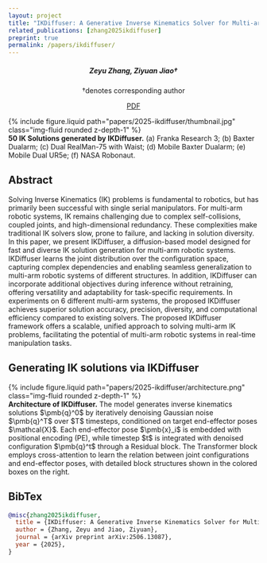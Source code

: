 ```yaml
---
layout: project
title: "IKDiffuser: A Generative Inverse Kinematics Solver for Multi-arm Robots via Diffusion Model"
related_publications: [zhang2025ikdiffuser]
preprint: true
permalink: /papers/ikdiffuser/
---
```


<h5 style="text-align: center;">
Zeyu Zhang, Ziyuan Jiao†
</h5>
<p style="text-align: center;">
†denotes corresponding author
</p>

<p style="text-align: center;">
<a href="https://www.arxiv.org/pdf/2506.13087" class="btn btn-secondary rounded-pill">PDF</a>
</p>

<div class="row mt-3">
    <div class="col-md-10 col-lg-8 mx-auto mt-3 mt-md-0">
        {% include figure.liquid path="papers/2025-ikdiffuser/thumbnail.jpg" class="img-fluid rounded z-depth-1" %}
    </div>
</div>
<div class="caption">
    <b>50 IK Solutions generated by IKDiffuser.</b> (a) Franka Research 3; (b) Baxter Dualarm; (c) Dual RealMan-75 with Waist; (d) Mobile Baxter Dualarm; (e) Mobile Dual UR5e; (f) NASA Robonaut.
</div>

## Abstract

Solving Inverse Kinematics (IK) problems is fundamental to robotics, but has primarily been successful with single serial manipulators. For multi-arm robotic systems, IK remains challenging due to complex self-collisions, coupled joints, and high-dimensional redundancy. These complexities make traditional IK solvers slow, prone to failure, and lacking in solution diversity. In this paper, we present IKDiffuser, a diffusion-based model designed for fast and diverse IK solution generation for multi-arm robotic systems. IKDiffuser learns the joint distribution over the configuration space, capturing complex dependencies and enabling seamless generalization to multi-arm robotic systems of different structures. In addition, IKDiffuser can incorporate additional objectives during inference without retraining, offering versatility and adaptability for task-specific requirements. In experiments on 6 different multi-arm systems, the proposed IKDiffuser achieves superior solution accuracy, precision, diversity, and computational efficiency compared to existing solvers. The proposed IKDiffuser framework offers a scalable, unified approach to solving multi-arm IK problems, facilitating the potential of multi-arm robotic systems in real-time manipulation tasks.

## Generating IK solutions via IKDiffuser

<div class="row mt-3">
    <div class="col-sm">
        {% include figure.liquid path="papers/2025-ikdiffuser/architecture.png" class="img-fluid rounded z-depth-1" %}
    </div>
</div>
<div class="caption">
     <b>Architecture of IKDiffuser.</b> The model generates inverse kinematics solutions $\pmb{q}^0$ by iteratively denoising Gaussian noise $\pmb{q}^T$ over $T$ timesteps, conditioned on target end-effector poses $\mathcal{X}$. Each end-effector pose $\pmb{x}_i$ is embedded with positional encoding (PE), while timestep $t$ is integrated with denoised configuration $\pmb{q}^t$ through a Residual block. The Transformer block employs cross-attention to learn the relation between joint configurations and end-effector poses, with detailed block structures shown in the colored boxes on the right.
</div>

## BibTex

```bibtex
@misc{zhang2025ikdiffuser,
  title = {IKDiffuser: A Generative Inverse Kinematics Solver for Multi-arm Robots via Diffusion Model},
  author = {Zhang, Zeyu and Jiao, Ziyuan},
  journal = {arXiv preprint arXiv:2506.13087},
  year = {2025},
}
```
